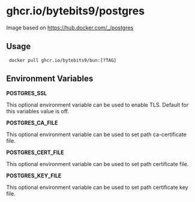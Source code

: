 # ghcr.io/bytebits9/postgres

Image based on https://hub.docker.com/_/postgres

## Usage

``` docker pull ghcr.io/bytebits9/bun:[?TAG]```

## Environment Variables

**POSTGRES_SSL**

This optional environment variable can be used to enable TLS. Default for this variables value is off.

**POSTGRES_CA_FILE**

This optional environment variable can be used to set path ca-certificate file.

**POSTGRES_CERT_FILE**

This optional environment variable can be used to set path certificate file.

**POSTGRES_KEY_FILE**

This optional environment variable can be used to set path certificate key file.

